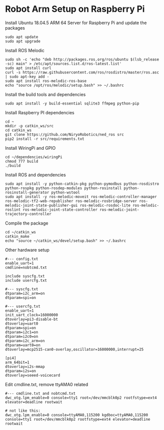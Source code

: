 # Robot Arm Setup on Raspberry Pi

Install Ubuntu 18.04.5 ARM 64 Server for Raspberry Pi and update the packages
```
sudo apt update
sudo apt upgrade
```
Install ROS Melodic
```
sudo sh -c 'echo "deb http://packages.ros.org/ros/ubuntu $(lsb_release -sc) main" > /etc/apt/sources.list.d/ros-latest.list'
sudo apt install curl 
curl -s https://raw.githubusercontent.com/ros/rosdistro/master/ros.asc | sudo apt-key add -
sudo apt install ros-melodic-ros-base
echo "source /opt/ros/melodic/setup.bash" >> ~/.bashrc
```
Install the build tools and dependencies
```
sudo apt install -y build-essential sqlite3 ffmpeg python-pip
```
Install Raspberry PI dependencies
```
cd ~
mkdir -p catkin_ws/src
cd catkin_ws
git clone https://github.com/NiryoRobotics/ned_ros src
pip2 install -r src/requirements.txt
```
Install WiringPi and GPIO
```
cd ~/dependencies/wiringPi
chmod 777 build
./build
```
Install ROS and dependencies
```
sudo apt install -y python-catkin-pkg python-pymodbus python-rosdistro python-rospkg python-rosdep-modules python-rosinstall python-rosinstall-generator python-wstool
sudo apt install -y ros-melodic-moveit ros-melodic-controller-manager ros-melodic-tf2-web-republisher ros-melodic-rosbridge-server ros-melodic-joint-state-publisher-gui ros-melodic-rosdoc-lite ros-melodic-roslint ros-melodic-joint-state-controller ros-melodic-joint-trajectory-controller
```
Compile the package
```
cd ~/catkin_ws
catkin_make
echo "source ~/catkin_ws/devel/setup.bash" >> ~/.bashrc
```
Other hardware setup
```
#--- config.txt
enable_uart=1
cmdline=nobtcmd.txt

include syscfg.txt
include usercfg.txt

#--- syscfg.txt
dtparam=i2c_arm=on
dtparam=spi=on

#--- usercfg.txt
enable_uart=1
init_uart_clock=16000000
dtoverlay=pi3-disable-bt
dtoverlay=uart0
dtparam=spi=on
dtparam=i2c1=on
dtparam=i2c0=on
dtparam=i2c_arm=on
dtparam=uart0=on
dtoverlay=mcp2515-can0-overlay,oscillator=16000000,interrupt=25

[pi4]
arm_64bit=1
dtoverlay=i2s-mmap
dtparam=i2s=on
dtoverlay=seeed-voicecard
```
Edit cmdline.txt, remove ttyAMA0 related 
```
#--- cmdline.txt and nobtcmd.txt
dwc_otg.lpm_enable=0 console=tty1 root=/dev/mmcblk0p2 rootfstype=ext4 elevator=deadline rootwait

# not like this:
dwc_otg.lpm_enable=0 console=ttyAMA0,115200 kgdboc=ttyAMA0,115200 console=tty1 root=/dev/mmcblk0p2 rootfstype=ext4 elevator=deadline rootwait
```
 
